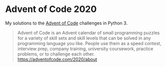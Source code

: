 # Advent of Code 2020

My solutions to the [Advent of Code](https://adventofcode.com/2020) challenges in Python 3.

> Advent of Code is an Advent calendar of small programming puzzles for a variety of skill sets and skill levels that can be solved in any programming language you like. People use them as a speed contest, interview prep, company training, university coursework, practice problems, or to challenge each other.
https://adventofcode.com/2020/about
